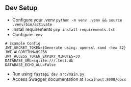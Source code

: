## Dev Setup
- Configure your .venv `python -m venv .venv && source .venv/bin/activate`
- Install requirements `pip install requirements.txt`
- Configure `.env`
```
# Example Config
JWT_SECRET_TOKEN={Generate using: openssl rand -hex 32}
JWT_ALGORITHM=HS256
JWT_ACCESS_TOKEN_EXPIRY_MINUTES=30
DATABASE_URL=sqlite:///.test.db
DATABASE_ECHO_ALL=False
```
- Run using `fastapi dev src/main.py`
- Access Swagger documentation at `localhost:8000/docs`
